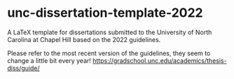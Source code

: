 # unc-dissertation-template-2022
A LaTeX template for dissertations submitted to the University of North Carolina at Chapel Hill based on the 2022 guidelines.

Please refer to the most recent version of the guidelines, they seem to change a little bit every year! https://gradschool.unc.edu/academics/thesis-diss/guide/
